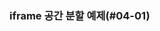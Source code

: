 <!DOCTYPE html>
<html>
<head>
  <title>iframe</title>
</head>
<body>
    <h3>iframe 공간 분할 예제(#04-01)</h3>
</body>
</html>
